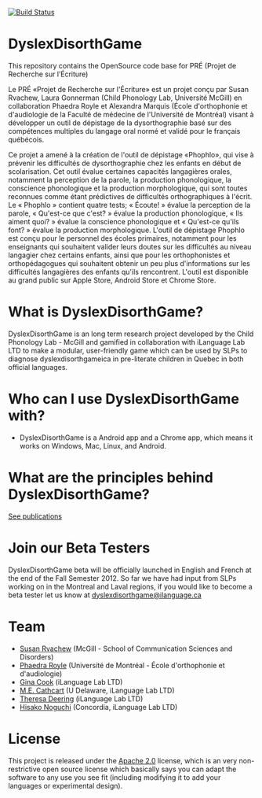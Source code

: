 [![Build Status](https://travis-ci.org/ProjetDeRechercheSurLecriture/DyslexDisorthGame.png)](https://travis-ci.org/ProjetDeRechercheSurLecriture/DyslexDisorthGame)

DyslexDisorthGame 
=================

This repository contains the OpenSource code base for PRÉ (Projet de Recherche sur l’Écriture)

Le PRÉ «Projet de Recherche sur l'Écriture» est un projet conçu par Susan Rvachew, Laura Gonnerman (Child Phonology Lab, Université McGill) en collaboration Phaedra Royle et Alexandra Marquis (École d'orthophonie et d'audiologie de la Faculté de médecine de l'Université de Montréal) visant à développer un outil de dépistage de la dysorthographie basé sur des compétences multiples du langage oral normé et validé pour le français québécois.

Ce projet a amené à la création de l'outil de dépistage «Phophlo», qui vise à prévenir les difficultés de dysorthographie chez les enfants en début de scolarisation. Cet outil évalue certaines capacités langagières orales, notamment la perception de la parole, la production phonologique, la conscience phonologique et la production morphologique, qui sont toutes reconnues comme étant prédictives de difficultés orthographiques à l'écrit. Le « Phophlo » contient quatre tests; « Écoute! » évalue la perception de la parole, « Qu'est-ce que c'est? » évalue la production phonologique, « Ils aiment quoi? » évalue la conscience phonologique et « Qu'est-ce qu'ils font? » évalue la production morphologique. L'outil de dépistage Phophlo est conçu pour le personnel des écoles primaires, notamment pour les enseignants qui souhaitent valider leurs doutes sur les difficultés au niveau langagier chez certains enfants, ainsi que pour les orthophonistes et orthopédagogues qui souhaitent obtenir un peu plus d'informations sur les difficultés langagières des enfants qu'ils rencontrent. L'outil est disponible au grand public sur Apple Store, Android Store et Chrome Store.

# What is DyslexDisorthGame?
DyslexDisorthGame is an long term research project developed by the Child Phonology Lab - McGill and gamified in collaboration with iLanguage Lab LTD to make a modular, user-friendly game which can be used by SLPs to diagnose dyslexdisorthgameica in pre-literate children in Quebec in both official languages.

# Who can I use DyslexDisorthGame with?
* DyslexDisorthGame is a Android app and a Chrome app, which means it works on Windows, Mac, Linux, and Android.

# What are the principles behind DyslexDisorthGame?

[See publications](http://www.medicine.mcgill.ca/srvachew/)

# Join our Beta Testers

DyslexDisorthGame beta will be officially launched in English and French at the end of the Fall Semester 2012. So far we have had input from SLPs working on in the Montreal and Laval regions, if you would like to become a beta tester let us know at dyslexdisorthgame@ilanguage.ca 

# Team
* [Susan Rvachew](http://www.medicine.mcgill.ca/srvachew/) (McGill - School of Communication Sciences and Disorders)
* [Phaedra Royle](http://www.crblm.ca/members/phaedra_royle) (Université de Montréal - École d'orthophonie et d'audiologie)
* [Gina Cook](http://ilanguage.ca/) (iLanguage Lab LTD)
* [M.E. Cathcart](http://udel.edu/~mdotedot/) (U Delaware, iLanguage Lab LTD)
* [Theresa Deering](http://ilanguage.ca/) (iLanguage Lab LTD)
* [Hisako Noguchi](http://ilanguage.ca/) (Concordia, iLanguage Lab LTD)

# License 

This project is released under the [Apache 2.0](http://www.apache.org/licenses/LICENSE-2.0.html) license, which is an very non-restrictive open source license which basically says you can adapt the software to any use you see fit (including modifying it to add your languages or experimental design).

